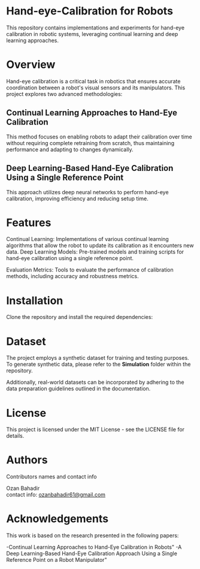 # Hand-eye-Calibration for Robots

This repository contains implementations and experiments for hand-eye calibration in robotic systems, leveraging continual learning and deep learning approaches.

# Overview
Hand-eye calibration is a critical task in robotics that ensures accurate coordination between a robot's visual sensors and its manipulators. This project explores two advanced methodologies:

## Continual Learning Approaches to Hand-Eye Calibration

This method focuses on enabling robots to adapt their calibration over time without requiring complete retraining from scratch, thus maintaining performance and adapting to changes dynamically.

## Deep Learning-Based Hand-Eye Calibration Using a Single Reference Point

This approach utilizes deep neural networks to perform hand-eye calibration, improving efficiency and reducing setup time.

# Features
Continual Learning: Implementations of various continual learning algorithms that allow the robot to update its calibration as it encounters new data.
Deep Learning Models: Pre-trained models and training scripts for hand-eye calibration using a single reference point.

Evaluation Metrics: Tools to evaluate the performance of calibration methods, including accuracy and robustness metrics.

# Installation
Clone the repository and install the required dependencies:


# Dataset
The project employs a synthetic dataset for training and testing purposes. To generate synthetic data, please refer to the **Simulation** folder within the repository.

Additionally, real-world datasets can be incorporated by adhering to the data preparation guidelines outlined in the documentation.


# License
This project is licensed under the MIT License - see the LICENSE file for details.


# Authors

Contributors names and contact info

Ozan Bahadir  
contact info: ozanbahadir61@gmail.com


# Acknowledgements
This work is based on the research presented in the following papers:

-Continual Learning Approaches to Hand-Eye Calibration in Robots"
-A Deep Learning-Based Hand-Eye Calibration Approach Using a Single Reference Point on a Robot Manipulator"












